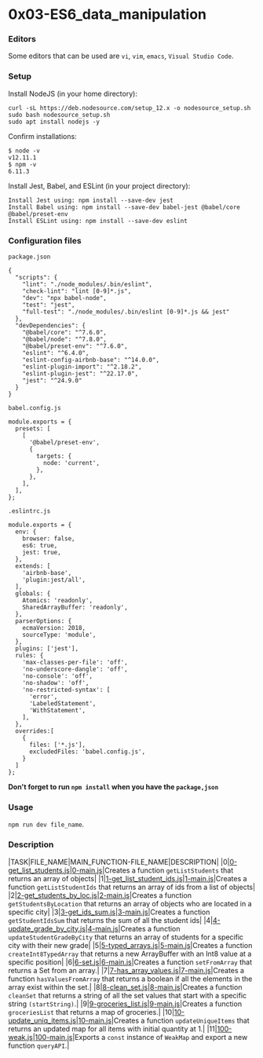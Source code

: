 # 0x03-ES6_data_manipulation

### Editors
Some editors that can be used are `vi`, `vim`, `emacs`, `Visual Studio Code`.

### Setup
Install NodeJS (in your home directory):
```
curl -sL https://deb.nodesource.com/setup_12.x -o nodesource_setup.sh
sudo bash nodesource_setup.sh
sudo apt install nodejs -y
```

Confirm installations:
```
$ node -v
v12.11.1
$ npm -v
6.11.3
```

Install Jest, Babel, and ESLint (in your project directory):
```
Install Jest using: npm install --save-dev jest
Install Babel using: npm install --save-dev babel-jest @babel/core @babel/preset-env
Install ESLint using: npm install --save-dev eslint
```

### Configuration files
`package.json`
```
{
  "scripts": {
    "lint": "./node_modules/.bin/eslint",
    "check-lint": "lint [0-9]*.js",
    "dev": "npx babel-node",
    "test": "jest",
    "full-test": "./node_modules/.bin/eslint [0-9]*.js && jest"
  },
  "devDependencies": {
    "@babel/core": "^7.6.0",
    "@babel/node": "^7.8.0",
    "@babel/preset-env": "^7.6.0",
    "eslint": "^6.4.0",
    "eslint-config-airbnb-base": "^14.0.0",
    "eslint-plugin-import": "^2.18.2",
    "eslint-plugin-jest": "^22.17.0",
    "jest": "^24.9.0"
  }
}
```

`babel.config.js`
```
module.exports = {
  presets: [
    [
      '@babel/preset-env',
      {
        targets: {
          node: 'current',
        },
      },
    ],
  ],
};
```

`.eslintrc.js`
```
module.exports = {
  env: {
    browser: false,
    es6: true,
    jest: true,
  },
  extends: [
    'airbnb-base',
    'plugin:jest/all',
  ],
  globals: {
    Atomics: 'readonly',
    SharedArrayBuffer: 'readonly',
  },
  parserOptions: {
    ecmaVersion: 2018,
    sourceType: 'module',
  },
  plugins: ['jest'],
  rules: {
    'max-classes-per-file': 'off',
    'no-underscore-dangle': 'off',
    'no-console': 'off',
    'no-shadow': 'off',
    'no-restricted-syntax': [
      'error',
      'LabeledStatement',
      'WithStatement',
    ],
  },
  overrides:[
    {
      files: ['*.js'],
      excludedFiles: 'babel.config.js',
    }
  ]
};
```

**Don't forget to run `npm install` when you have the `package,json`**

### Usage
`npm run dev file_name`.

### Description

|TASK|FILE_NAME|MAIN_FUNCTION-FILE_NAME|DESCRIPTION|
|0|[0-get_list_students.js](https://github.com/adeniyitobi055/alx-frontend-javascript/blob/master/0x03-ES6_data_manipulation/0-get_list_students.js)|[0-main.js](https://github.com/adeniyitobi055/alx-frontend-javascript/blob/master/0x03-ES6_data_manipulation/main_functions/0-main.js)|Creates a function `getListStudents` that returns an array of objects|
|1|[1-get_list_student_ids.js](https://github.com/adeniyitobi055/alx-frontend-javascript/blob/master/0x03-ES6_data_manipulation/1-get_list_student_ids.js)|[1-main.js](https://github.com/adeniyitobi055/alx-frontend-javascript/blob/master/0x03-ES6_data_manipulation/main_functions/1-main.js)|Creates a function `getListStudentIds` that returns an array of ids from a list of objects|
|2|[2-get_students_by_loc.js](https://github.com/adeniyitobi055/alx-frontend-javascript/blob/master/0x03-ES6_data_manipulation/2-get_students_by_loc.js)|[2-main.js](https://github.com/adeniyitobi055/alx-frontend-javascript/blob/master/0x03-ES6_data_manipulation/main_functions/2-main.js)|Creates a function `getStudentsByLocation` that returns an array of objects who are located in a specific city|
|3|[3-get_ids_sum.js](https://github.com/adeniyitobi055/alx-frontend-javascript/blob/master/0x03-ES6_data_manipulation/3-get_ids_sum.js)|[3-main.js](https://github.com/adeniyitobi055/alx-frontend-javascript/blob/master/0x03-ES6_data_manipulation/main_functions/3-main.js)|Creates a function `getStudentIdsSum` that returns the sum of all the student ids|
|4|[4-update_grade_by_city.js](https://github.com/adeniyitobi055/alx-frontend-javascript/blob/master/0x03-ES6_data_manipulation/4-update_grade_by_city.js)|[4-main.js](https://github.com/adeniyitobi055/alx-frontend-javascript/blob/master/0x03-ES6_data_manipulation/main_functions/4-main.js)|Creates a function `updateStudentGradeByCity` that returns an array of students for a specific city with their new grade|
|5|[5-typed_arrays.js](https://github.com/adeniyitobi055/alx-frontend-javascript/blob/master/0x03-ES6_data_manipulation/5-typed_arrays.js)|[5-main.js](https://github.com/adeniyitobi055/alx-frontend-javascript/blob/master/0x03-ES6_data_manipulation/main_functions/5-main.js)|Creates a function `createInt8TypedArray` that returns a new ArrayBuffer with an Int8 value at a specific position|
|6|[6-set.js](https://github.com/adeniyitobi055/alx-frontend-javascript/blob/master/0x03-ES6_data_manipulation/6-set.js)|[6-main.js](https://github.com/adeniyitobi055/alx-frontend-javascript/blob/master/0x03-ES6_data_manipulation/main_functions/6-main.js)|Creates a function `setFromArray` that returns a Set from an array.|
|7|[7-has_array_values.js](https://github.com/adeniyitobi055/alx-frontend-javascript/blob/master/0x03-ES6_data_manipulation/7-has_array_values.js)|[7-main.js](https://github.com/adeniyitobi055/alx-frontend-javascript/blob/master/0x03-ES6_data_manipulation/main_functions/7-main.js)|Creates a function `hasValuesFromArray` that returns a boolean if all the elements in the array exist within the set.|
|8|[8-clean_set.js](https://github.com/adeniyitobi055/alx-frontend-javascript/blob/master/0x03-ES6_data_manipulation/8-clean_set.js)|[8-main.js](https://github.com/adeniyitobi055/alx-frontend-javascript/blob/master/0x03-ES6_data_manipulation/main_functions/8-main.js)|Creates a function `cleanSet` that returns a string of all the set values that start with a specific string `(startString)`.|
|9|[9-groceries_list.js](https://github.com/adeniyitobi055/alx-frontend-javascript/blob/master/0x03-ES6_data_manipulation/9-groceries_list.js)|[9-main.js](https://github.com/adeniyitobi055/alx-frontend-javascript/blob/master/0x03-ES6_data_manipulation/main_functions/9-main.js)|Creates a function `groceriesList` that returns a map of groceries.|
|10|[10-update_uniq_items.js](https://github.com/adeniyitobi055/alx-frontend-javascript/blob/master/0x03-ES6_data_manipulation/10-update_uniq_items.js)|[10-main.js](https://github.com/adeniyitobi055/alx-frontend-javascript/blob/master/0x03-ES6_data_manipulation/main_functions/10-main.js)|Creates a function `updateUniqueItems` that returns an updated map for all items with initial quantity at 1.|
|11|[100-weak.js](https://github.com/adeniyitobi055/alx-frontend-javascript/blob/master/0x03-ES6_data_manipulation/100-weak.js)|[100-main.js](https://github.com/adeniyitobi055/alx-frontend-javascript/blob/master/0x03-ES6_data_manipulation/main_functions/100-main.js)|Exports a `const` instance of `WeakMap` and export a new function `queryAPI`.|

